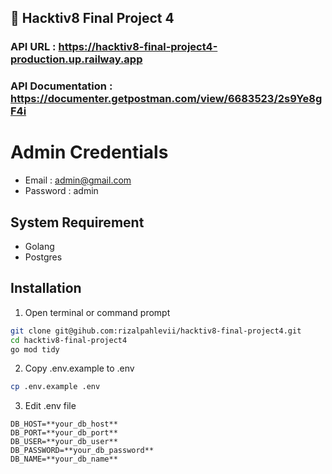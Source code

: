 ## :rocket: Hacktiv8 Final Project 4

### API URL : https://hacktiv8-final-project4-production.up.railway.app
### API Documentation : https://documenter.getpostman.com/view/6683523/2s9Ye8gF4i

# Admin Credentials
- Email : admin@gmail.com
- Password : admin

## System Requirement

- Golang
- Postgres

## Installation
1. Open terminal or command prompt

```bash
git clone git@gihub.com:rizalpahlevii/hacktiv8-final-project4.git
cd hacktiv8-final-project4
go mod tidy
```


2. Copy .env.example to .env
```bash 
cp .env.example .env
```

3. Edit .env file
```
DB_HOST=**your_db_host**
DB_PORT=**your_db_port**
DB_USER=**your_db_user**
DB_PASSWORD=**your_db_password**
DB_NAME=**your_db_name**
```


